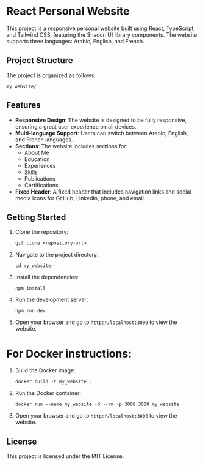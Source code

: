 # React Personal Website

This project is a responsive personal website built using React, TypeScript, and Tailwind CSS, featuring the Shadcn UI library components. The website supports three languages: Arabic, English, and French.

## Project Structure

The project is organized as follows:

```
my_website/
```

## Features

- **Responsive Design**: The website is designed to be fully responsive, ensuring a great user experience on all devices.
- **Multi-language Support**: Users can switch between Arabic, English, and French languages.
- **Sections**: The website includes sections for:
  - About Me
  - Education
  - Experiences
  - Skills
  - Publications
  - Certifications
- **Fixed Header**: A fixed header that includes navigation links and social media icons for GitHub, LinkedIn, phone, and email.

## Getting Started

1. Clone the repository:
   ```
   git clone <repository-url>
   ```

2. Navigate to the project directory:
   ```
   cd my_website
   ```

3. Install the dependencies:
   ```
   npm install
   ```

4. Run the development server:
   ```
   npm run dev
   ```

1. Open your browser and go to `http://localhost:3000` to view the website.

# For Docker instructions:
1. Build the Docker image:
   ```
   docker build -t my_website .
   ```
2. Run the Docker container:
   ```
   docker run --name my_website -d --rm -p 3000:3000 my_website
   ```
1. Open your browser and go to `http://localhost:3000` to view the website.


## License

This project is licensed under the MIT License.